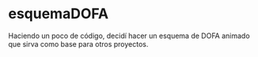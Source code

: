 # esquemaDOFA
Haciendo un poco de código, decidí hacer un esquema de DOFA animado que sirva como base para otros proyectos.
